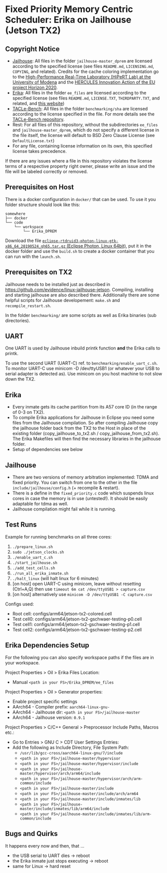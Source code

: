 Fixed Priority Memory Centric Scheduler: Erika on Jailhouse (Jetson TX2)
========================================================================

Copyright Notice
----------------

* [Jailhouse](https://github.com/siemens/jailhouse): All files in the folder `jailhouse-master_dprem` are licensed according to the specified license (see files `README.md`, `LICENSING.md`, `COPYING`, and related). Credits for the cache coloring implementation go to the [High-Performance Real-Time Laboratory (HiPeRT Lab) at the University of Modena](https://git.hipert.unimore.it/rtes/jailhouse) and the [HERCULES Innovation Action of the EU project Horizon 2020](http://hercules2020.eu/).
* [Erika](http://www.erika-enterprise.com/): All files in the folder `ee_files` are licensed according to the specified license (see files `README.md`, `LICENSE.TXT`, `THIRDPARTY.TXT`, and related, and [this website](http://www.erika-enterprise.com/index.php/erika3/licensing.html))
* [TACLe-Bench](http://www.tacle.eu/index.php/activities/taclebench): All files in the folder `benchmarking/sha` are licensed according to the license specified in the file. For more details see the [TACLe-Bench repository](https://github.com/tacle/tacle-bench/tree/master/bench/kernel/sha).
* Rest: For all files of this repository, without the subdirectories `ee_files` and `jailhouse-master_dprem`, which do not specify a different license in the file itself, the license will default to BSD Zero Clause License (see `DefaultLicense.txt`)
* For any file, containing license information on its own, this specified license takes precedence.

If there are any issues where a file in this repository violates the license terms of a respective property right owner, please write an issue and the file will be labeled correctly or removed.


Prerequisites on Host
---------------------

There is a docker configuration in `docker/` that can be used. To use it you folder structure should look like this:
```
somewhere
├── docker
└── code
    └── workspace
        └── Erika_DPREM
```
Download the file [`eclipse-rtdruid3-photon-linux-gtk-x86_64_20190524_gh65.tar.gz` (Eclipse Photon, Linux 64bit)](https://www.erika-enterprise.com/index.php/download/erika-v3-download.html), put it in the docker folder and use the `build.sh` to create a docker container that you can run with the `launch.sh`.


Prerequisites on TX2
--------------------

Jailhouse needs to be installed just as described in <https://github.com/evidence/linux-jailhouse-jetson>.
Compiling, installing and starting jailhouse are also described there. Additionally there are some helpful scripts for Jailhouse developement: `make.sh` and `recompile_restart.sh`.

In the folder `benchmarking/` are some scripts as well as Erika binaries (sub directories).


UART
----

One UART is used by Jailhouse inbuild printk function __and__ the Erika calls to printk.

To use the second UART (UART-C) ref. to `benchmarking/enable_uart_c.sh`. To monitor UART-C use minicom -D /dev/ttyUSB1 (or whatever your USB to serial adapter is detected as). Use minicom on you host machine to not slow down the TX2.


Erika
-----

* Every inmate gets its cache partition from its A57 core ID (in the range of 0-3 on TX2).
* To compile Erika applications for Jailhouse in Eclipse you need some files from the Jailhouse compilation. So after compiling Jailhouse copy the jailhouse folder back from the TX2 to the Host in place of the existing folder (copy_jailhouse_to_tx2.sh / copy_jailhouse_from_tx2.sh). The Erika Makefiles will then find the necessary libraries in the jailhouse folder.
* Setup of dependencies see below


Jailhouse
---------

* There are two versions of memory arbitration implemented: TDMA and fixed priority. You can switch from one to the other in the file `include/jailhouse/config.h` (+ recompile & restart).
* There is a define in the `fixed_priority.c` code which suspends linux cores in case the memory is in use (untested!). It should be easily adaptable for tdma as well.
* Jailhouse compilation might fail while it is running.


Test Runs
---------

Example for running benchmarks on all three cores:
1. `./prepare_linux.sh`
1. `sudo ./jetson_clocks.sh`
1. `./enable_uart_c.sh`
1. `./start_jailhouse.sh`
1. `./add_test_cells.sh`
1. `./run_all_erika_inmate.sh`
1. `./halt_linux` (will halt linux for 6 minutes)
1. [on host] open UART-C using minicom, leave without resetting (Ctrl+A,Q) then use `timeout 6m cat /dev/ttyUSB1 > capture.csv`
1. [on host] alternatively use `minicom -D /dev/ttyUSB1 -C capture.csv`

Configs used:

* Root cell: configs/arm64/jetson-tx2-colored.cell
* Test cell0: configs/arm64/jetson-tx2-gschwaer-testing-p0.cell
* Test cell1: configs/arm64/jetson-tx2-gschwaer-testing-p1.cell
* Test cell2: configs/arm64/jetson-tx2-gschwaer-testing-p2.cell


Erika Dependencies Setup
------------------------

For the following you can also specify workspace paths if the files are in your workspace.

Project Properties > Oil > Erika Files Location:

* Manual `<path in your FS>/Erika_DPREM/ee_files`

Project Properties > Oil > Generator properties:

* Enable project specific settings
* AArch64 - Compiler prefix: `aarch64-linux-gnu-`
* AArch64 - Jailhouse dir: `<path in your FS>/jailhouse-master`
* AArch64 - Jailhouse version: `0.9.1`

Project Properties > C/C++ General > Preprocessor Include Paths, Macros etc.:

* Go to Entries > GNU C > CDT User Settings Entries:
* Add the following as Include Directory, File System Path:
	* `/usr/lib/gcc-cross/aarch64-linux-gnu/7/include`
	* `<path in your FS>/jailhouse-master/hypervisor`
	* `<path in your FS>/jailhouse-master/hypervisor/include`
	* `<path in your FS>/jailhouse-master/hypervisor/arch/arm64/include`
	* `<path in your FS>/jailhouse-master/hypervisor/arch/arm-common/include`
	* `<path in your FS>/jailhouse-master/include`
	* `<path in your FS>/jailhouse-master/include/arch/arm64`
	* `<path in your FS>/jailhouse-master/include/inmates/lib`
	* `<path in your FS>/jailhouse-master/include/inmates/lib/arm64/include`
	* `<path in your FS>/jailhouse-master/include/inmates/lib/arm-common/include`


Bugs and Quirks
---------------

It happens every now and then, that ...
* the USB serial to UART dies -> reboot
* the Erika inmate just stops executing -> reboot
* same for Linux -> hard reset
